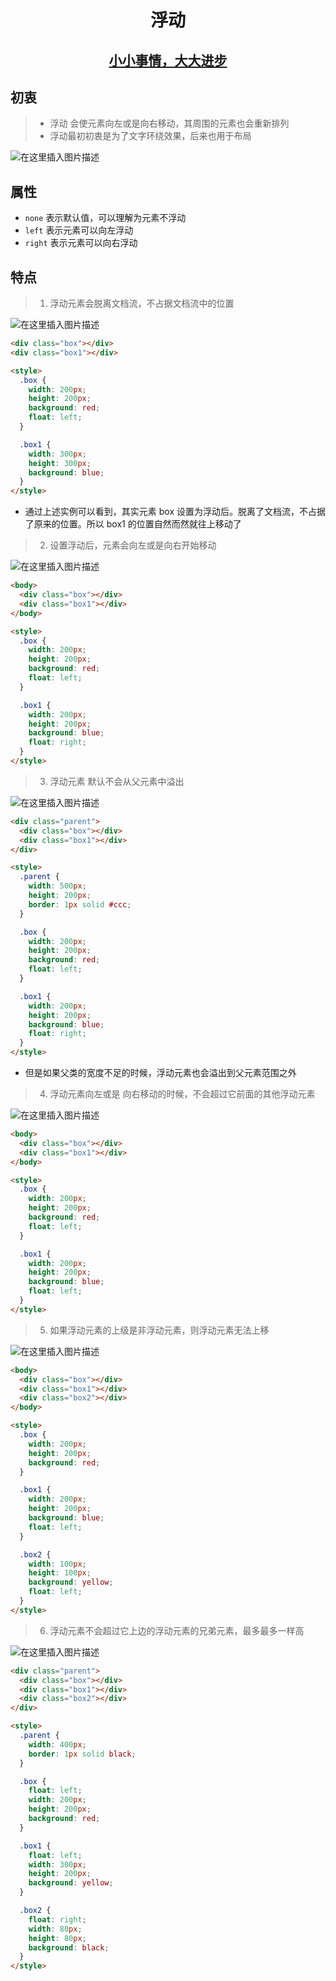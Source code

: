 <div align = "center"><h1>浮动</h1></div>
<div align = "center"><h2><u>小小事情，大大进步</u></h2></div>

## 初衷

> - 浮动 会使元素向左或是向右移动，其周围的元素也会重新排列
> - 浮动最初初衷是为了文字环绕效果，后来也用于布局

![在这里插入图片描述](https://img-blog.csdnimg.cn/e400df6230a2436ab4b0da5e7ec3f10d.png)

## 属性

- `none` 表示默认值，可以理解为元素不浮动
- `left` 表示元素可以向左浮动
- `right` 表示元素可以向右浮动

## 特点

> 1. 浮动元素会脱离文档流，不占据文档流中的位置

![在这里插入图片描述](https://img-blog.csdnimg.cn/152920e5968c45f6a3282b6495b196e3.png)

```html
<div class="box"></div>
<div class="box1"></div>

<style>
  .box {
    width: 200px;
    height: 200px;
    background: red;
    float: left;
  }

  .box1 {
    width: 300px;
    height: 300px;
    background: blue;
  }
</style>
```

- 通过上述实例可以看到，其实元素 box 设置为浮动后。脱离了文档流，不占据了原来的位置。所以 box1 的位置自然而然就往上移动了

> 2. 设置浮动后，元素会向左或是向右开始移动

![在这里插入图片描述](https://img-blog.csdnimg.cn/a854b5215e1a4dea8e3a2a655181d4cc.png)

```html
<body>
  <div class="box"></div>
  <div class="box1"></div>
</body>

<style>
  .box {
    width: 200px;
    height: 200px;
    background: red;
    float: left;
  }

  .box1 {
    width: 200px;
    height: 200px;
    background: blue;
    float: right;
  }
</style>
```

> 3. 浮动元素 默认不会从父元素中溢出

![在这里插入图片描述](https://img-blog.csdnimg.cn/1cdc2e36f0fe4455ae187f0f11ba2a63.png)

```html
<div class="parent">
  <div class="box"></div>
  <div class="box1"></div>
</div>

<style>
  .parent {
    width: 500px;
    height: 200px;
    border: 1px solid #ccc;
  }

  .box {
    width: 200px;
    height: 200px;
    background: red;
    float: left;
  }

  .box1 {
    width: 200px;
    height: 200px;
    background: blue;
    float: right;
  }
</style>
```

- 但是如果父类的宽度不足的时候，浮动元素也会溢出到父元素范围之外

> 4. 浮动元素向左或是 向右移动的时候，不会超过它前面的其他浮动元素

![在这里插入图片描述](https://img-blog.csdnimg.cn/1016598f9023453c8dbc295a9f484ff1.png)

```html
<body>
  <div class="box"></div>
  <div class="box1"></div>
</body>

<style>
  .box {
    width: 200px;
    height: 200px;
    background: red;
    float: left;
  }

  .box1 {
    width: 200px;
    height: 200px;
    background: blue;
    float: left;
  }
</style>
```

> 5. 如果浮动元素的上级是非浮动元素，则浮动元素无法上移

![在这里插入图片描述](https://img-blog.csdnimg.cn/136433d30ce348d4ade0d2bd1fbf6b24.png)

```html
<body>
  <div class="box"></div>
  <div class="box1"></div>
  <div class="box2"></div>
</body>

<style>
  .box {
    width: 200px;
    height: 200px;
    background: red;
  }

  .box1 {
    width: 200px;
    height: 200px;
    background: blue;
    float: left;
  }

  .box2 {
    width: 100px;
    height: 100px;
    background: yellow;
    float: left;
  }
</style>
```

> 6. 浮动元素不会超过它上边的浮动元素的兄弟元素，最多最多一样高

![在这里插入图片描述](https://img-blog.csdnimg.cn/84b018c0d0be45d4a0eaa2c422373798.png)

```html
<div class="parent">
  <div class="box"></div>
  <div class="box1"></div>
  <div class="box2"></div>
</div>

<style>
  .parent {
    width: 400px;
    border: 1px solid black;
  }

  .box {
    float: left;
    width: 200px;
    height: 200px;
    background: red;
  }

  .box1 {
    float: left;
    width: 300px;
    height: 200px;
    background: yellow;
  }

  .box2 {
    float: right;
    width: 80px;
    height: 80px;
    background: black;
  }
</style>
```
